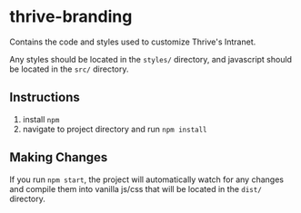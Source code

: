 thrive-branding
===============

Contains the code and styles used to customize Thrive's Intranet.

Any styles should be located in the `styles/` directory, and javascript should be located in the `src/` directory.

Instructions
---------------

1. install `npm`
2. navigate to project directory and run `npm install`

Making Changes
--------------

If you run `npm start`, the project will automatically watch for any changes and compile them into vanilla js/css that will be located in the `dist/` directory.
